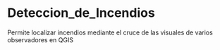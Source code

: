 # Deteccion_de_Incendios
Permite localizar incendios mediante el cruce de las visuales de varios observadores en QGIS
